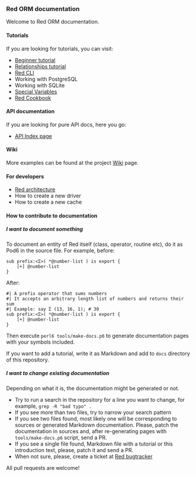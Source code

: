 ### Red ORM documentation

Welcome to Red ORM documentation.

#### Tutorials

If you are looking for tutorials, you can visit:

* [Beginner tutorial](tutorials/start)
* [Relationships tutorial](tutorials/relationship.md)
* [Red CLI](tutorials/cli.md)
* Working with PostgreSQL
* Working with SQLite
* [Special Variables](tutorials/vars)
* [Red Cookbook](tutorials/cookbook)

#### API documentation

If you are looking for pure API docs, here you go:

* [API Index page](API)

#### Wiki

More examples can be found at the project [Wiki](https://github.com/FCO/Red/wiki) page.

#### For developers

* [Red architecture](tutorials/architecture)
* How to create a new driver
* How to create a new cache

#### How to contribute to documentation

##### I want to document something

To document an entity of Red itself (class, operator,
routine etc), do it as Pod6 in the source file. For example, before:

```perl6
sub prefix:<Σ>( *@number-list ) is export {
    [+] @number-list
}
```

After:

```perl6
#| A prefix operator that sums numbers
#| It accepts an arbitrary length list of numbers and returns their sum
#| Example: say Σ (13, 16, 1); # 30
sub prefix:<Σ>( *@number-list ) is export {
    [+] @number-list
}
```

Then execute `perl6 tools/make-docs.p6` to generate documentation
pages with your symbols included.

If you want to add a tutorial, write it as Markdown and add to `docs`
directory of this repository.

##### I want to change existing documentation

Depending on what it is, the documentation might be generated or not.

* Try to run a search in the repository for a line you want to change, for example, `grep -R "bad typo" .`
* If you see more than two files, try to narrow your search pattern
* If you see two files found, most likely one will be corresponding to sources or generated Markdown documentation. Please, patch the documentation in sources and, after re-generating pages with `tools/make-docs.p6` script, send a PR.
* If you see a single file found, Markdown file with a tutorial or this introduction text, please, patch it and send a PR.
* When not sure, please, create a ticket at [Red bugtracker](https://github.com/FCO/Red/issues)

All pull requests are welcome!
